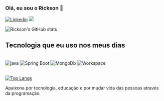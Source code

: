 ### Olá, eu sou o Rickson 🫡

[![Linkedin](https://img.shields.io/badge/LinkedIn-0077B5?style=for-the-badge&logo=linkedin&logoColor=white
)](https://https://www.linkedin.com/in/rickson-souza-ferreira-7b4300204/)
[![](https://img.shields.io/badge/Instagram-E4405F?style=for-the-badge&logo=instagram&logoColor=white
)](https://www.instagram.com/rickson180/)

![Rickson's GitHub stats](https://github-readme-stats.vercel.app/api?username=rickson2002&show_icons=true&theme=dracula)


## Tecnologia que eu uso nos meus dias

<div style="display: inline_block"><br/>
<img align="center" alt="java" scr="https://img.shields.io/badge/Java-ED8B00?style=for-the-badge&logo=openjdk&logoColor=white" />
<img align="center" alt="Spring Boot" scr="https://img.shields.io/badge/Spring-6DB33F?style=for-the-badge&logo=spring&logoColor=white"/>
<img align="center" alt="MongoDb" scr="https://img.shields.io/badge/MongoDB-4EA94B?style=for-the-badge&logo=mongodb&logoColor=white"/>
<img align="center" alt="Workspace" scr="[https://img.shields.io/badge/workspace-143157?style=for-the-badge&logo=NX&logoColor=white"]/>
</div><br/>

[![Top Langs](https://github-readme-stats.vercel.app/api/top-langs/?username=rickson2002&layout=compact)](https://github.com/anuraghazra/github-readme-stats)


Apaixona por tecnologia, educação e por mudar vida das pessoas através da programação.


